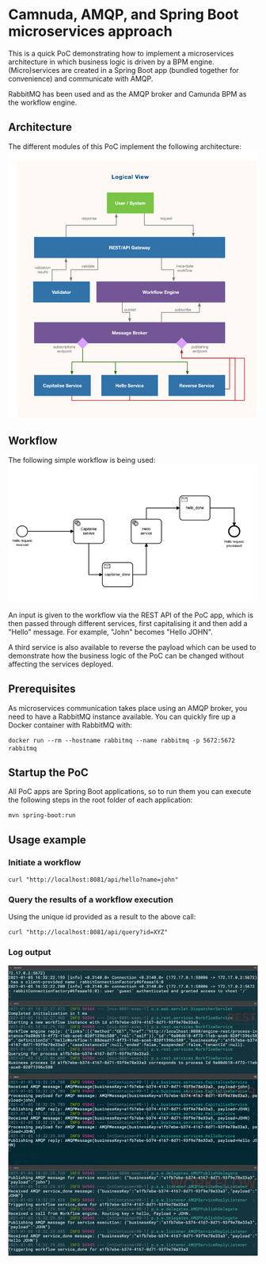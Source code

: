 # Camnuda, AMQP, and Spring Boot microservices approach
This is a quick PoC demonstrating how to implement a microservices architecture in which business logic is driven by a BPM engine. (Micro)services are created in a Spring Boot app (bundled together for convenience) and communicate with AMQP. 

RabbitMQ has been used and as the AMQP broker and Camunda BPM as the workflow engine. 

## Architecture
The different modules of this PoC implement the following architecture:
![](doc/logical.png)

## Workflow
The following simple workflow is being used:
![](doc/workflow.png)

An input is given to the workflow via the REST API of the PoC app, which is then passed through different services, first capitalising it and then add a "Hello" message. For example,
"John" becomes "Hello JOHN".

A third service is also available to reverse the payload which can be used to demonstrate how the business logic of the PoC can be changed without affecting the services deployed.

## Prerequisites
As microservices communication takes place using an AMQP broker, you need to have a RabbitMQ instance available. You can quickly fire up a Docker container with RabbitMQ with:

```docker
docker run --rm --hostname rabbitmq --name rabbitmq -p 5672:5672 rabbitmq
```

## Startup the PoC
All PoC apps are Spring Boot applications, so to run them you can execute the following steps in the root folder of each application:

```shell
mvn spring-boot:run
```

## Usage example
### Initiate a workflow
```shell
curl "http://localhost:8081/api/hello?name=john"
```

### Query the results of a workflow execution
Using the unique id provided as a result to the above call:
```shell
curl "http://localhost:8081/api/query?id=XYZ"
```

### Log output
![](doc/logs.png)
